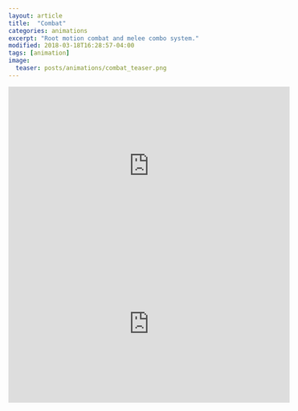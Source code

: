 ```yaml
---
layout: article
title:  "Combat"
categories: animations
excerpt: "Root motion combat and melee combo system."
modified: 2018-03-18T16:28:57-04:00
tags: [animation]
image:
  teaser: posts/animations/combat_teaser.png
---
```


<iframe width="560" height="315" src="https://www.youtube.com/embed/U9y2TMrS6DE" frameborder="0" allow="accelerometer; autoplay; encrypted-media; gyroscope; picture-in-picture" allowfullscreen></iframe>


<iframe width="560" height="315" src="https://www.youtube.com/embed/k51DKROQuMU" frameborder="0" allow="accelerometer; autoplay; encrypted-media; gyroscope; picture-in-picture" allowfullscreen></iframe>